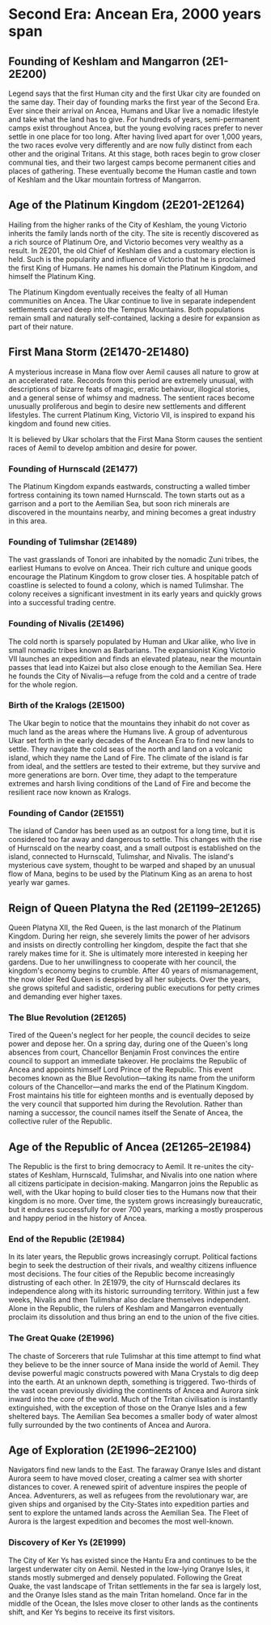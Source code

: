 # Second Era: Ancean Era, 2000 years span

## Founding of Keshlam and Mangarron (2E1-2E200)

Legend says that the first Human city and the first Ukar city are founded on the same day. Their day of founding marks the first year of the Second Era.
Ever since their arrival on Ancea, Humans and Ukar live a nomadic lifestyle and take what the land has to give. For hundreds of years, semi-permanent camps exist throughout Ancea, but the young evolving races prefer to never settle in one place for too long.
After having lived apart for over 1,000 years, the two races evolve very differently and are now fully distinct from each other and the original Tritans. At this stage, both races begin to grow closer communal ties, and their two largest camps become permanent cities and places of gathering. These eventually become the Human castle and town of Keshlam and the Ukar mountain fortress of Mangarron.

## Age of the Platinum Kingdom (2E201-2E1264)

Hailing from the higher ranks of the City of Keshlam, the young Victorio inherits the family lands north of the city. The site is recently discovered as a rich source of Platinum Ore, and Victorio becomes very wealthy as a result. In 2E201, the old Chief of Keshlam dies and a customary election is held. Such is the popularity and influence of Victorio that he is proclaimed the first King of Humans. He names his domain the Platinum Kingdom, and himself the Platinum King.

The Platinum Kingdom eventually receives the fealty of all Human communities on Ancea. The Ukar continue to live in separate independent settlements carved deep into the Tempus Mountains. Both populations remain small and naturally self-contained, lacking a desire for expansion as part of their nature.

## First Mana Storm (2E1470-2E1480)

A mysterious increase in Mana flow over Aemil causes all nature to grow at an accelerated rate. Records from this period are extremely unusual, with descriptions of bizarre feats of magic, erratic behaviour, illogical stories, and a general sense of whimsy and madness.
The sentient races become unusually proliferous and begin to desire new settlements and different lifestyles. The current Platinum King, Victorio VII, is inspired to expand his kingdom and found new cities.

It is believed by Ukar scholars that the First Mana Storm causes the sentient races of Aemil to develop ambition and desire for power.

### Founding of Hurnscald (2E1477)

The Platinum Kingdom expands eastwards, constructing a walled timber fortress containing its town named Hurnscald. The town starts out as a garrison and a port to the Aemilian Sea, but soon rich minerals are discovered in the mountains nearby, and mining becomes a great industry in this area.

### Founding of Tulimshar (2E1489)

The vast grasslands of Tonori are inhabited by the nomadic Zuni tribes, the earliest Humans to evolve on Ancea. Their rich culture and unique goods encourage the Platinum Kingdom to grow closer ties. A hospitable patch of coastline is selected to found a colony, which is named Tulimshar. The colony receives a significant investment in its early years and quickly grows into a successful trading centre.

### Founding of Nivalis (2E1496)

The cold north is sparsely populated by Human and Ukar alike, who live in small nomadic tribes known as Barbarians. The expansionist King Victorio VII launches an expedition and finds an elevated plateau, near the mountain passes that lead into Kaizei but also close enough to the Aemilian Sea. Here he founds the City of Nivalis—a refuge from the cold and a centre of trade for the whole region.

### Birth of the Kralogs (2E1500)

The Ukar begin to notice that the mountains they inhabit do not cover as much land as the areas where the Humans live. A group of adventurous Ukar set forth in the early decades of the Ancean Era to find new lands to settle. They navigate the cold seas of the north and land on a volcanic island, which they name the Land of Fire. The climate of the island is far from ideal, and the settlers are tested to their extreme, but they survive and more generations are born. Over time, they adapt to the temperature extremes and harsh living conditions of the Land of Fire and become the resilient race now known as Kralogs.

### Founding of Candor (2E1551)

The island of Candor has been used as an outpost for a long time, but it is considered too far away and dangerous to settle. This changes with the rise of Hurnscald on the nearby coast, and a small outpost is established on the island, connected to Hurnscald, Tulimshar, and Nivalis. The island's mysterious cave system, thought to be warped and shaped by an unusual flow of Mana, begins to be used by the Platinum King as an arena to host yearly war games.

## Reign of Queen Platyna the Red (2E1199–2E1265)

Queen Platyna XII, the Red Queen, is the last monarch of the Platinum Kingdom. During her reign, she severely limits the power of her advisors and insists on directly controlling her kingdom, despite the fact that she rarely makes time for it. She is ultimately more interested in keeping her gardens. Due to her unwillingness to cooperate with her council, the kingdom's economy begins to crumble. After 40 years of mismanagement, the now older Red Queen is despised by all her subjects. Over the years, she grows spiteful and sadistic, ordering public executions for petty crimes and demanding ever higher taxes.

### The Blue Revolution (2E1265)

Tired of the Queen's neglect for her people, the council decides to seize power and depose her. On a spring day, during one of the Queen's long absences from court, Chancellor Benjamin Frost convinces the entire council to support an immediate takeover. He proclaims the Republic of Ancea and appoints himself Lord Prince of the Republic. This event becomes known as the Blue Revolution—taking its name from the uniform colours of the Chancellor—and marks the end of the Platinum Kingdom. Frost maintains his title for eighteen months and is eventually deposed by the very council that supported him during the Revolution. Rather than naming a successor, the council names itself the Senate of Ancea, the collective ruler of the Republic.

## Age of the Republic of Ancea (2E1265–2E1984)

The Republic is the first to bring democracy to Aemil. It re-unites the city-states of Keshlam, Hurnscald, Tulimshar, and Nivalis into one nation where all citizens participate in decision-making. Mangarron joins the Republic as well, with the Ukar hoping to build closer ties to the Humans now that their kingdom is no more. Over time, the system grows increasingly bureaucratic, but it endures successfully for over 700 years, marking a mostly prosperous and happy period in the history of Ancea.

### End of the Republic (2E1984)

In its later years, the Republic grows increasingly corrupt. Political factions begin to seek the destruction of their rivals, and wealthy citizens influence most decisions. The four cities of the Republic become increasingly distrusting of each other. In 2E1979, the city of Hurnscald declares its independence along with its historic surrounding territory. Within just a few weeks, Nivalis and then Tulimshar also declare themselves independent. Alone in the Republic, the rulers of Keshlam and Mangarron eventually proclaim its dissolution and thus bring an end to the union of the five cities.

### The Great Quake (2E1996)

The chaste of Sorcerers that rule Tulimshar at this time attempt to find what they believe to be the inner source of Mana inside the world of Aemil. They devise powerful magic constructs powered with Mana Crystals to dig deep into the earth. At an unknown depth, something is triggered. Two-thirds of the vast ocean previously dividing the continents of Ancea and Aurora sink inward into the core of the world. Much of the Tritan civilisation is instantly extinguished, with the exception of those on the Oranye Isles and a few sheltered bays. The Aemilian Sea becomes a smaller body of water almost fully surrounded by the two continents of Ancea and Aurora.

## Age of Exploration (2E1996–2E2100)

Navigators find new lands to the East. The faraway Oranye Isles and distant Aurora seem to have moved closer, creating a calmer sea with shorter distances to cover. A renewed spirit of adventure inspires the people of Ancea. Adventurers, as well as refugees from the revolutionary war, are given ships and organised by the City-States into expedition parties and sent to explore the untamed lands across the Aemilian Sea. The Fleet of Aurora is the largest expedition and becomes the most well-known.

### Discovery of Ker Ys (2E1999)

The City of Ker Ys has existed since the Hantu Era and continues to be the largest underwater city on Aemil. Nested in the low-lying Oranye Isles, it stands mostly submerged and densely populated. Following the Great Quake, the vast landscape of Tritan settlements in the far sea is largely lost, and the Oranye Isles stand as the main Tritan homeland. Once far in the middle of the Ocean, the Isles move closer to other lands as the continents shift, and Ker Ys begins to receive its first visitors.